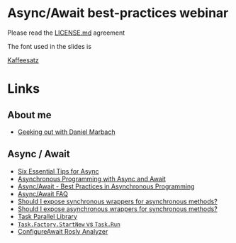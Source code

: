 # Async/Await best-practices webinar

Please read the [LICENSE.md](License) agreement

The font used in the slides is

[Kaffeesatz](https://www.yanone.de/fonts/kaffeesatz/)

# Links
## About me
* [Geeking out with Daniel Marbach]( http://developeronfire.com/episode-077-daniel-marbach-geeking-out)

## Async / Await
* [Six Essential Tips for Async](http://channel9.msdn.com/Series/Three-Essential-Tips-for-Async)
* [Asynchronous Programming with Async and Await](https://msdn.microsoft.com/en-us/library/hh191443.aspx)
* [Async/Await - Best Practices in Asynchronous Programming](https://msdn.microsoft.com/en-us/magazine/jj991977.aspx)
* [Async/Await FAQ](http://blogs.msdn.com/b/pfxteam/archive/2012/04/12/async-await-faq.aspx)
* [Should I expose synchronous wrappers for asynchronous methods?](http://blogs.msdn.com/b/pfxteam/archive/2012/04/13/10293638.aspx)
* [Should I expose asynchronous wrappers for synchronous methods?](http://blogs.msdn.com/b/pfxteam/archive/2012/03/24/10287244.aspx)
* [Task Parallel Library](https://msdn.microsoft.com/en-us/library/dd460717.aspx)
* [`Task.Factory.StartNew` vs `Task.Run`](http://blogs.msdn.com/b/pfxteam/archive/2011/10/24/10229468.aspx)
* [ConfigureAwait Rosly Analyzer](https://github.com/Particular/Particular.CodeRules/tree/master/src/Particular.CodeRules/ConfigureAwait)
